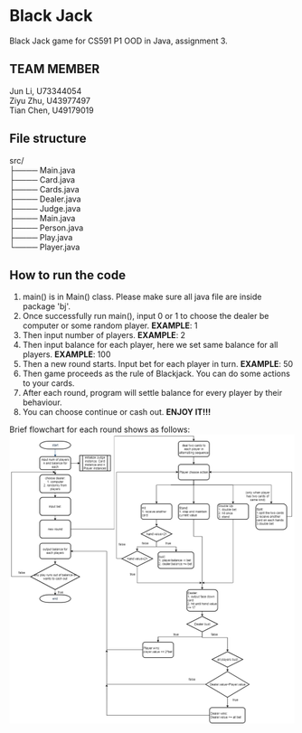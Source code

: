 # Black Jack
Black Jack game for CS591 P1 OOD in Java, assignment 3.

## TEAM MEMBER
Jun Li, U73344054 <br>
Ziyu Zhu, U43977497 <br>
Tian Chen, U49179019 <br>

## File structure
src/ <br>
├──── Main.java <br>
├──── Card.java <br>
├──── Cards.java <br>
├──── Dealer.java <br>
├──── Judge.java <br>
├──── Main.java <br>
├──── Person.java <br>
├──── Play.java <br>
└──── Player.java


## How to run the code
1. main() is in Main() class. Please make sure all java file are inside package 'bj'.
2. Once successfully run main(), input 0 or 1 to choose the dealer be computer or some random player. **EXAMPLE**: 1
3. Then input number of players. **EXAMPLE**: 2
4. Then input balance for each player, here we set same balance for all players.  **EXAMPLE**: 100
5. Then a new round starts. Input bet for each player in turn.  **EXAMPLE**: 50
6. Then game proceeds as the rule of Blackjack. You can do some actions to your cards.
7. After each round, program will settle balance for every player by their behaviour.
8. You can choose continue or cash out.
**ENJOY IT!!!**

Brief flowchart for each round shows as follows:
![image](https://github.com/QingShuiXiFan/Black-Jack/blob/master/BlackJack.png)


